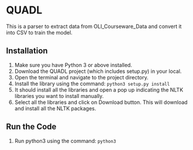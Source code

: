 # QUADL
This is a parser to extract data from OLI_Courseware_Data and convert it into CSV to train the model.
## Installation
1. Make sure you have Python 3 or above installed.
2. Download the QUADL project (which includes setup.py) in your local.
3. Open the terminal and navigate to the project directory.
4. Install the library using the command: `python3 setup.py install`
5. It should install all the libraries and open a pop up indicating the NLTK libraries you want to install manually. 
6. Select all the libraries and click on Download button. This will download and install all the NLTK packages.

## Run the Code
1. Run python3 using the command: `python3`
